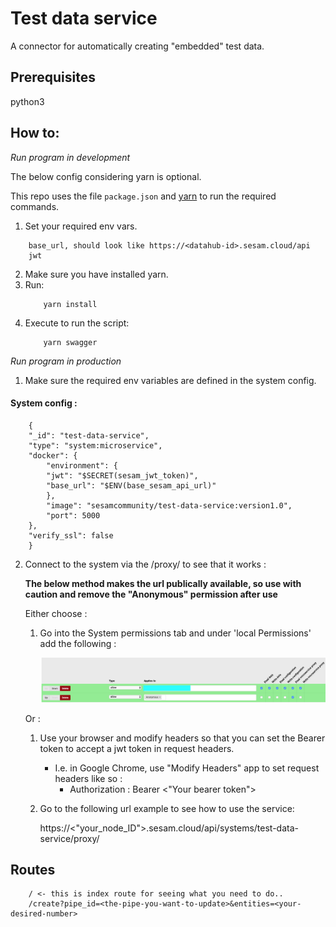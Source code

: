 # Test data service 
A connector for automatically creating "embedded" test data.

## Prerequisites
python3

## How to:

*Run program in development*

The below config considering yarn is optional.

This repo uses the file ```package.json``` and [yarn](https://yarnpkg.com/lang/en/) to run the required commands.

1. Set your required env vars.
```
    base_url, should look like https://<datahub-id>.sesam.cloud/api
    jwt
```
2. Make sure you have installed yarn.
3. Run:
    ```
        yarn install
    ```
4. Execute to run the script:
    ```
        yarn swagger
    ```

*Run program in production*

1. Make sure the required env variables are defined in the system config.

#### System config :

```
    {
    "_id": "test-data-service",
    "type": "system:microservice",
    "docker": {
        "environment": {
        "jwt": "$SECRET(sesam_jwt_token)",
        "base_url": "$ENV(base_sesam_api_url)"
        },
        "image": "sesamcommunity/test-data-service:version1.0",
        "port": 5000
    },
    "verify_ssl": false
    }
```

2. Connect to the system via the /proxy/ to see that it works :

    **The below method makes the url publically available, so use with caution and remove the "Anonymous" permission after use**
    
    Either choose :
    1. Go into the System permissions tab and under 'local Permissions' add the following :

        ![Permissions](Permissions.png)

    Or :
    1. Use your browser and modify headers so that you can set the Bearer token to accept a jwt token in request headers.
        - I.e. in Google Chrome, use "Modify Headers" app to set request headers like so :
            -   Authorization : Bearer <"Your bearer token">  

    2. Go to the following url example to see how to use the service:

        https://<"your_node_ID">.sesam.cloud/api/systems/test-data-service/proxy/

## Routes

```
    / <- this is index route for seeing what you need to do..
    /create?pipe_id=<the-pipe-you-want-to-update>&entities=<your-desired-number>
```